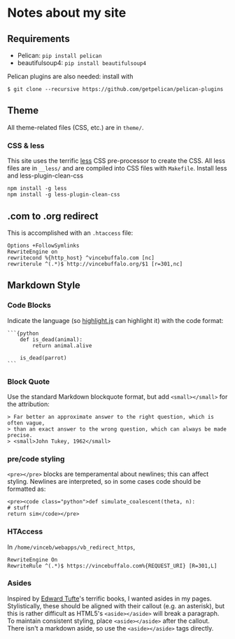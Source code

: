 # Notes about my site

## Requirements

 - Pelican: `pip install pelican`
 - beautifulsoup4: `pip install beautifulsoup4`

Pelican plugins are also needed: install with

    $ git clone --recursive https://github.com/getpelican/pelican-plugins

## Theme

All theme-related files (CSS, etc.) are in `theme/`.

### CSS & less

This site uses the terrific [less](http://lesscss.org/) CSS pre-processor to
create the CSS. All less files are in `__less/` and are compiled into CSS files
with `Makefile`. Install less and less-plugin-clean-css

    npm install -g less
    npm install -g less-plugin-clean-css


## .com to .org redirect

This is accomplished with an `.htaccess` file:

    Options +FollowSymlinks
    RewriteEngine on
    rewritecond %{http_host} ^vincebuffalo.com [nc]
    rewriterule ^(.*)$ http://vincebuffalo.org/$1 [r=301,nc]

## Markdown Style

### Code Blocks

Indicate the language (so [highlight.js](https://highlightjs.org/) can highlight
it) with the code format:

    ```{python
        def is_dead(animal):
            return animal.alive

        is_dead(parrot)
    ```

### Block Quote

Use the standard Markdown blockquote format, but add `<small></small>` for the
attribution:

    > Far better an approximate answer to the right question, which is often vague,
    > than an exact answer to the wrong question, which can always be made precise.
    > <small>John Tukey, 1962</small>

    
### pre/code styling

`<pre></pre>` blocks are temperamental about newlines; this can affect
styling. Newlines are interpreted, so in some cases code should be formatted as:

    <pre><code class="python">def simulate_coalescent(theta, n):
    # stuff
    return sim</code></pre>

### HTAccess

In `/home/vinceb/webapps/vb_redirect_https`,

```
RewriteEngine On
RewriteRule ^(.*)$ https://vincebuffalo.com%{REQUEST_URI} [R=301,L]
```

### Asides

Inspired by [Edward Tufte](http://www.edwardtufte.com/tufte/)'s terrific books,
I wanted asides in my pages. Stylistically, these should be aligned with their
callout (e.g. an asterisk), but this is rather difficult as HTML5's
`<aside></aside>` will break a paragraph. To maintain consistent styling, place
`<aside></aside>` after the callout. There isn't a markdown aside, so use the
`<aside></aside>` tags directly.
